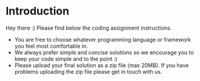 # Introduction

Hey there :) Please find below the coding assignment instructions.

- You are free to choose whatever programming language or framework you feel most comfortable in.
- We always prefer simple and concise solutions so we encourage you to keep your code simple and to the point :)
- Please upload your final solution as a zip file (max 20MB). If you have problems uploading the zip file please get in touch with us.